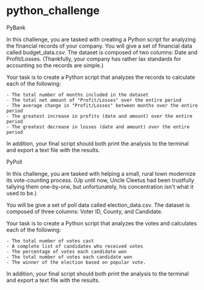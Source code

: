 # python_challenge

PyBank

In this challenge, you are tasked with creating a Python script for analyzing the financial records of your company. You will give a set of financial data called budget_data.csv. The dataset is composed of two columns: Date and Profit/Losses. (Thankfully, your company has rather lax standards for accounting so the records are simple.)


Your task is to create a Python script that analyzes the records to calculate each of the following:

    - The total number of months included in the dataset
    - The total net amount of "Profit/Losses" over the entire period
    - The average change in "Profit/Losses" between months over the entire period
    - The greatest increase in profits (date and amount) over the entire period
    - The greatest decrease in losses (date and amount) over the entire period
In addition, your final script should both print the analysis to the terminal and export a text file with the results.


PyPoll

In this challenge, you are tasked with helping a small, rural town modernize its vote-counting process. (Up until now, Uncle Cleetus had been trustfully tallying them one-by-one, but unfortunately, his concentration isn't what it used to be.)


You will be give a set of poll data called election_data.csv. The dataset is composed of three columns: Voter ID, County, and Candidate. 

Your task is to create a Python script that analyzes the votes and calculates each of the following:

    - The total number of votes cast
    - A complete list of candidates who received votes
    - The percentage of votes each candidate won
    - The total number of votes each candidate won
    - The winner of the election based on popular vote.
In addition, your final script should both print the analysis to the terminal and export a text file with the results.

